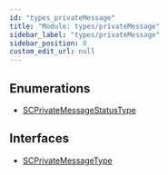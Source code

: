 ```yaml
---
id: "types_privateMessage"
title: "Module: types/privateMessage"
sidebar_label: "types/privateMessage"
sidebar_position: 0
custom_edit_url: null
---
```


## Enumerations

- [SCPrivateMessageStatusType](../enums/types_privateMessage.SCPrivateMessageStatusType)

## Interfaces

- [SCPrivateMessageType](../interfaces/types_privateMessage.SCPrivateMessageType)

